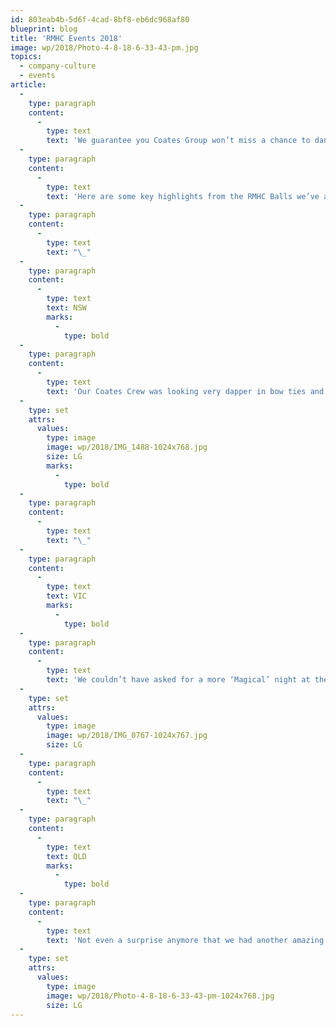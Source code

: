 ```yaml
---
id: 803eab4b-5d6f-4cad-8bf8-eb6dc968af80
blueprint: blog
title: 'RMHC Events 2018'
image: wp/2018/Photo-4-8-18-6-33-43-pm.jpg
topics:
  - company-culture
  - events
article:
  -
    type: paragraph
    content:
      -
        type: text
        text: 'We guarantee you Coates Group won’t miss a chance to dance the night away, especially if it’s with our favourite charity, RMHC. We are always grateful and honoured to be given the opportunity to sponsor and attend the amazing RMHC Gala Balls held around Australia.'
  -
    type: paragraph
    content:
      -
        type: text
        text: 'Here are some key highlights from the RMHC Balls we’ve attended in 2018 so far:'
  -
    type: paragraph
    content:
      -
        type: text
        text: "\_"
  -
    type: paragraph
    content:
      -
        type: text
        text: NSW
        marks:
          -
            type: bold
  -
    type: paragraph
    content:
      -
        type: text
        text: 'Our Coates Crew was looking very dapper in bow ties and cocktail dresses at the RMHC SYD Gala Ball.'
  -
    type: set
    attrs:
      values:
        type: image
        image: wp/2018/IMG_1488-1024x768.jpg
        size: LG
        marks:
          -
            type: bold
  -
    type: paragraph
    content:
      -
        type: text
        text: "\_"
  -
    type: paragraph
    content:
      -
        type: text
        text: VIC
        marks:
          -
            type: bold
  -
    type: paragraph
    content:
      -
        type: text
        text: 'We couldn’t have asked for a more ‘Magical’ night at the RMHC VIC Gala Ball. Seriously feeling the mid-week blues!'
  -
    type: set
    attrs:
      values:
        type: image
        image: wp/2018/IMG_0767-1024x767.jpg
        size: LG
  -
    type: paragraph
    content:
      -
        type: text
        text: "\_"
  -
    type: paragraph
    content:
      -
        type: text
        text: QLD
        marks:
          -
            type: bold
  -
    type: paragraph
    content:
      -
        type: text
        text: 'Not even a surprise anymore that we had another amazing night with RMHC QLD Red Boot Hoot.'
  -
    type: set
    attrs:
      values:
        type: image
        image: wp/2018/Photo-4-8-18-6-33-43-pm-1024x768.jpg
        size: LG
---
```

